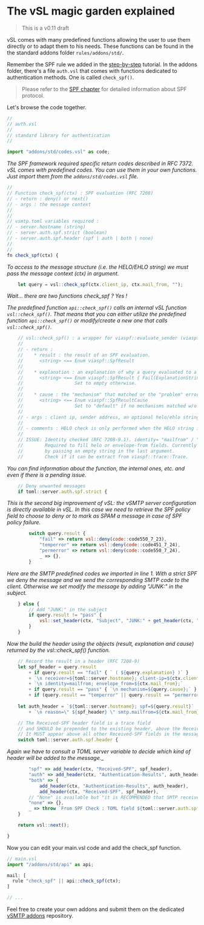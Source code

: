 # The vSL magic garden explained

> This is a v0.11 draft

vSL comes with many predefined functions allowing the user to use them directly or to adapt them to his needs. These functions can be found in the the standard addons folder `rules/addons/std/`.

Remember the SPF rule we added in the [step-by-step] tutorial. In the addons folder, there's a file `auth.vsl` that comes with functions dedicated to authentication methods. One is called `check_spf()`.

[step-by-step]: start/configuration/hardening.md



> Please refer to the [SPF chapter] for detailed information about SPF protocol.

[SPF chapter]: advanced/eam/spf.md

Let's browse the code together.

```javascript
//
// auth.vsl
//
// standard library for authentication
// 

import "addons/std/codes.vsl" as code;
```

_The SPF framework required specific return codes described in RFC 7372. vSL comes with predefined codes. You can use them in your own functions. Just import them from the `addons/std/codes.vsl` file._

```javascript
//
// Function check_spf(ctx) : SPF evaluation (RFC 7208)
// - return : deny() or next()
// - args : the message context
//
//
// vsmtp.toml variables required : 
// - server.hostname (string)
// - server.auth.spf.strict (boolean)
// - server.auth.spf.header (spf | auth | both | none)
//
// 
fn check_spf(ctx) {
```

_To access to the message structure (i.e. the HELO/EHLO string) we must pass the message context (ctx) in argument._

```javascript
    let query = vsl::check_spf(ctx.client_ip, ctx.mail_from, "");
```
_Wait... there are two functions check_spf ? Yes !_

_The predefined function `api::check_spf()` calls an internal vSL function `vsl::check_spf()`.
That means that you can either utilize the predefined function `api::check_spf()` or modify/create a new one that calls `vsl::check_spf()`._

```javascript
    // vsl::check_spf() : a wrapper for viaspf::evaluate_sender (viaspf crate)
    //
    // - return :
    //    * result : the result of an SPF evaluation.
    //      <string> <== Enum viaspf::SpfResult
    //
    //    * explanation : an explanation of why a query evaluated to a fail result (RFC 7208-6.2).
    //      <string> <== Enum viaspf::SpfResult { Fail(ExplanationString) }
    //                   Set to empty otherwise.
    //
    //    * cause : the "mechanism" that matched or the "problem" error (RFC 7208-9.1).
    //      <string> <== Enum viaspf::SpfResultCause
    //                   Set to "default" if no mechanisms matched w/o error
    //
    // - args : client ip, sender address, an optional helo/ehlo string.
    //          
    // - comments : HELO check is only performed when the HELO string is a valid domain name.
    //              
    // ISSUE: Identity checked (RFC 7208-9.1). identity= "mailfrom" / "helo" / "other" 
    //        Required to fill helo or envelope-from fields. Currently identity is forced to mailfrom
    //        by passing an empty string in the last argument.
    //        Check if it can be extract from viaspf::trace::Trace.
```

_You can find information about the function, the internal ones, etc. and even if there is a pending issue._

```javascript
    // Deny unwanted messages
    if toml::server.auth.spf.strict {
```

_This is the second big improvement of vSL: the vSMTP server configuration is directly available in vSL. In this case we need to retrieve the SPF policy field to choose to deny or to mark as SPAM a message in case of SPF policy failure._

```javascript
        switch query.result {
            "fail" => return vsl::deny(code::code550_7_23),
            "temperror" => return vsl::deny(code::code451_7_24),
            "permerror" => return vsl::deny(code::code550_7_24),
            _ => {},
        } 
```

_Here are the SMTP predefined codes we imported in line 1. With a strict SPF we deny the message and we send the corresponding SMTP code to the client. Otherwise we set modify the message by adding "JUNK:" in the subject._

```javascript
    } else { 
        // Add "JUNK:" in the subject
        if query.result != "pass" { 
            vsl::set_header(ctx, "Subject", "JUNK:" + get_header(ctx, "Subject"));
        }
    }
```

_Now the build the header using the objects (result, explanation and cause) returned by the vsl::check_spf() function._

```javascript
    // Record the result in a header (RFC 7208-9)
    let spf_header = query.result
        + if query.result == "fail" { ` ( ${query.explanation} )` } 
        + `\n receiver=${toml::server.hostname}; client-ip=${ctx.client_ip};`
        + `\n identity=mailfrom; envelope_from=${ctx.mail_from};`
        + if query.result == "pass" { `\n mechanism=${query.cause};` }
        + if (query.result == "temperror" || query.result == "permerror") { `\n problem=${query.cause};` };
        
    let auth_header = `${toml::server.hostname}; spf=${query.result}`
        + `\n reason=\" ${spf_header} \" smtp.mailfrom=${ctx.mail_from}`;
```

```javascript
    // The Received-SPF header field is a trace field 
    // and SHOULD be prepended to the existing header, above the Received: field 
    // It MUST appear above all other Received-SPF fields in the message.  
    switch toml::server.auth.spf.header {
```

_Again we have to consult a TOML server variable to decide which kind of header will be added to the message.__

```javascript
        "spf" => add_header(ctx, "Received-SPF", spf_header),  
        "auth" => add_header(ctx, "Authentication-Results", auth_header),
        "both" => {
            add_header(ctx, "Authentication-Results", auth_header),
            add_header(ctx, "Received-SPF", spf_header),
        // "None" is available but "it is RECOMMENDED that SMTP receivers record the result"
        "none" => {}, 
        _ => throw `From SPF Check : TOML field ${toml::server.auth.spf.header} unknown`,
    }

    return vsl::next();

}
```

Now you can edit your main.vsl code and add the check_spf function.

```javascript
// main.vsl
import "/addons/std/api" as api;

mail: [
  rule "check_spf" || api::check_spf(ctx);
]

// ...
```

Feel free to create your own addons and submit them on the dedicated [vSMTP addons] repository.

[vSMTP addons]: https://github.com/viridIT/vsl-addons

